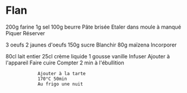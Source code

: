 # Flan

200g 	farine
  1g	sel
100g 	beurre			Pâte brisée
				Etaler dans moule à manqué
				Piquer
				Réserver

  3 	oeufs
  2 	jaunes d'oeufs
150g	sucre			Blanchir
 80g 	maïzena			Incorporer

 80cl	lait entier
 25cl	crème liquide
  1 	gousse vanille		Infuser
				Ajouter à l'appareil
				Faire cuire
				Compter 2 min à l'ébullition

				Ajouter à la tarte
				170°C 50min
				Au frigo une nuit


